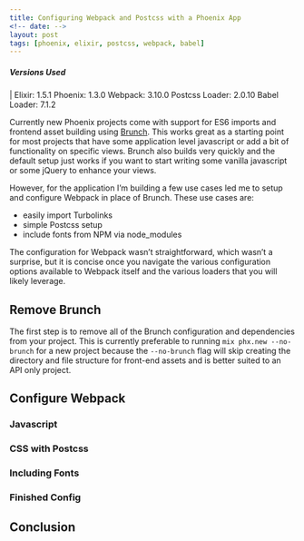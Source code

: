 ```yaml
---
title: Configuring Webpack and Postcss with a Phoenix App
<!-- date: -->
layout: post
tags: [phoenix, elixir, postcss, webpack, babel]
---
```


##### Versions Used
|
Elixir: 1.5.1
Phoenix: 1.3.0
Webpack: 3.10.0
Postcss Loader: 2.0.10
Babel Loader: 7.1.2

Currently new Phoenix projects come with support for ES6 imports and frontend asset building using [Brunch](http://brunch.io). This works great as a starting point for most projects that have some application level javascript or add a bit of functionality on specific views. Brunch also builds very quickly and the default setup just works if you want to start writing some vanilla javascript or some jQuery to enhance your views.

However, for the application I’m building a few use cases led me to setup and configure Webpack in place of Brunch. These use cases are:

* easily import Turbolinks
* simple Postcss setup
* include fonts from NPM via node_modules

The configuration for Webpack wasn’t straightforward, which wasn’t a surprise, but it is concise once you navigate the various configuration options available to Webpack itself and the various loaders that you will likely leverage.

Remove Brunch
-------------

The first step is to remove all of the Brunch configuration and dependencies from your project. This is currently preferable to running `mix phx.new --no-brunch` for a new project because the `--no-brunch` flag will skip creating the directory and file structure for front-end assets and is better suited to an API only project.


Configure Webpack
-----------------

### Javascript

### CSS with Postcss

### Including Fonts

### Finished Config

Conclusion
----------

